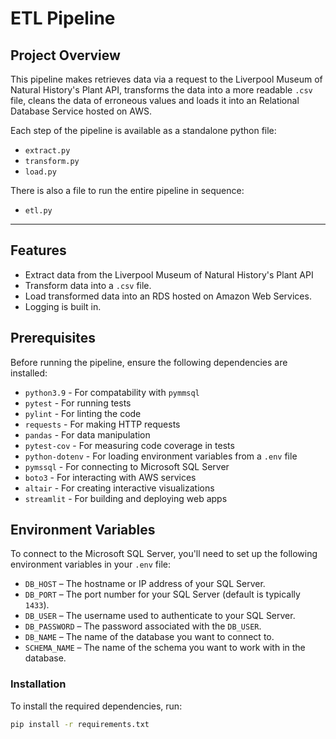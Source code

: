 # ETL Pipeline

## Project Overview
This pipeline makes retrieves data via a request to the Liverpool Museum of Natural History's Plant API, transforms the data into a more readable `.csv` file, cleans the data of erroneous values and loads it into an Relational Database Service hosted on AWS.

Each step of the pipeline is available as a standalone python file:
- `extract.py`
- `transform.py`
- `load.py`

There is also a file to run the entire pipeline in sequence:
- `etl.py`
---

## Features
- Extract data from the Liverpool Museum of Natural History's Plant API
- Transform data into a `.csv` file.
- Load transformed data into an RDS hosted on Amazon Web Services.
- Logging is built in.

## Prerequisites

Before running the pipeline, ensure the following dependencies are installed:

- `python3.9` - For compatability with `pymmsql`
- `pytest` - For running tests
- `pylint` - For linting the code
- `requests` - For making HTTP requests
- `pandas` - For data manipulation
- `pytest-cov` - For measuring code coverage in tests
- `python-dotenv` - For loading environment variables from a `.env` file
- `pymssql` - For connecting to Microsoft SQL Server
- `boto3` - For interacting with AWS services
- `altair` - For creating interactive visualizations
- `streamlit` - For building and deploying web apps


## Environment Variables

To connect to the Microsoft SQL Server, you'll need to set up the following environment variables in your `.env` file:

- `DB_HOST` – The hostname or IP address of your SQL Server.
- `DB_PORT` – The port number for your SQL Server (default is typically `1433`).
- `DB_USER` – The username used to authenticate to your SQL Server.
- `DB_PASSWORD` – The password associated with the `DB_USER`.
- `DB_NAME` – The name of the database you want to connect to.
- `SCHEMA_NAME` – The name of the schema you want to work with in the database.

### Installation

To install the required dependencies, run:

```bash
pip install -r requirements.txt


